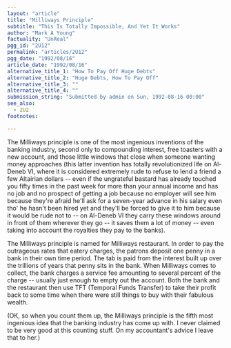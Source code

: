 ```yaml
---
layout: "article"
title: "Milliways Principle"
subtitle: "This Is Totally Impossible, And Yet It Works"
author: "Mark A Young"
factuality: "UnReal"
pgg_id: "2U12"
permalink: "articles/2U12"
pgg_date: "1992/08/16"
article_date: "1992/08/16"
alternative_title_1: "How To Pay Off Huge Debts"
alternative_title_2: "Huge Debts, How To Pay Off"
alternative_title_3: ""
alternative_title_4: ""
submission_string: "Submitted by admin on Sun, 1992-08-16 00:00"
see_also:
  - 2U2
footnotes: 

---
```

<div>
<p>The Milliways principle is one of the most ingenious inventions of the banking industry, second only to compounding interest, free toasters with a new account, and those little windows that close when someone wanting money approaches (this latter invention has totally revolutionized life on Al-Deneb VI, where it is considered extremely rude to refuse to lend a friend a few Altairian dollars -- even if the ungrateful bastard has already touched you fifty times in the past week for more than your annual income and has no job and no prospect of getting a job because no employer will see him because they're afraid he'll ask for a seven-year advance in his salary even tho' he hasn't been hired yet and they'll be forced to give it to him because it would be rude not to -- on Al-Deneb VI they carry these windows around in front of them wherever they go -- it saves them a lot of money -- even taking into account the royalties they pay to the banks).</p>
<p>The Milliways principle is named for Milliways restaurant. In order to pay the outrageous rates that eatery charges, the patrons deposit one penny in a bank in their own time period. The tab is paid from the interest built up over the trillions of years that penny sits in the bank. When Milliways comes to collect, the bank charges a service fee amounting to several percent of the charge -- usually just enough to empty out the account. Both the bank and the restaurant then use TFT (Temporal Funds Transfer) to take their profit back to some time when there were still things to buy with their fabulous wealth.</p>
<p>(OK, so when you count them up, the Milliways principle is the fifth most ingenious idea that the banking industry has come up with. I never claimed to be very good at this counting stuff. On my accountant's advice I leave that to her.)</p>
</div>
